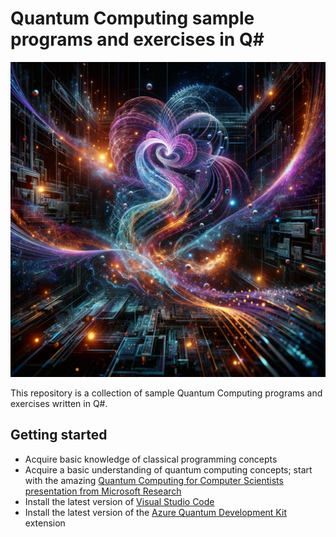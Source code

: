 # Quantum Computing sample programs and exercises in Q#

<div align="center">
  <img alt="Quantum Computing" src="https://raw.githubusercontent.com/move-fast-and-break-things/quantum-computing-exercises/main/quantum-computing.webp" width="600px" />
</div>

This repository is a collection of sample Quantum Computing programs and exercises written in Q#.

## Getting started

- Acquire basic knowledge of classical programming concepts
- Acquire a basic understanding of quantum computing concepts; start with the amazing [Quantum Computing for Computer Scientists presentation from Microsoft Research](https://www.youtube.com/watch?v=F_Riqjdh2oM)
- Install the latest version of [Visual Studio Code](https://code.visualstudio.com/download)
- Install the latest version of the [Azure Quantum Development Kit](https://marketplace.visualstudio.com/items?itemName=quantum.qsharp-lang-vscode) extension
